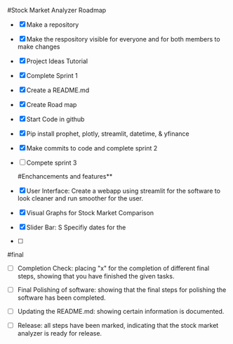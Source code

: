 #Stock Market Analyzer Roadmap

- [X] Make a repository
- [X] Make the respository visible for everyone and for both members to make changes
- [X] Project Ideas Tutorial
- [X] Complete Sprint 1
- [X] Create a README.md
- [X] Create Road map
- [X] Start Code in github
- [X] Pip install prophet, plotly, streamlit, datetime, & yfinance
- [X] Make commits to code and complete sprint 2
- [ ] Compete sprint 3

  #Enchancements and features**
- [X] User Interface: Create a webapp using streamlit for the software to look cleaner and run smoother for the user.
- [X] Visual Graphs for Stock Market Comparison
- [X] Slider Bar: S Specifiy dates for the 
- [ ] 

#final

- [ ] Completion Check: placing "x" for the completion of different final steps, showing that you have finished the given tasks.
- [ ] Final Polishing of software: showing that the final steps for polishing the software has been completed.
- [ ] Updating the README.md: showing certain information is documented.
- [ ] Release: all steps have been marked, indicating that the stock market analyzer is ready for release.
      
